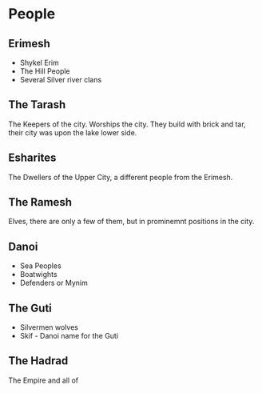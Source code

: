 # People

## Erimesh
 - Shykel Erim
 - The Hill People
 - Several Silver river clans

## The Tarash

The Keepers of the city. Worships the city. They build with brick and tar, their city was upon the lake lower side.

## Esharites

The Dwellers of the Upper City, a different people from the Erimesh.

## The Ramesh

Elves, there are only a few of them, but in prominemnt positions in the city.

## Danoi
 - Sea Peoples
 - Boatwights
 - Defenders or Mynim
 
 
## The Guti
 - Silvermen wolves
 - Skif - Danoi name for the Guti

## The Hadrad

The Empire and all of 